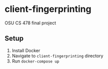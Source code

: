 # client-fingerprinting

OSU CS 478 final project

## Setup

1. Install Docker
2. Navigate to `client-fingerprinting` directory
3. Run `docker-compose up`
